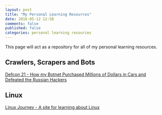 ```yaml
---
layout: post
title: "My Personal Learning Resources"
date: 2016-05-12 12:58
comments: false
published: false
categories: personal learning resources
---
```


This page will act as a repository for all of my personal learning resources.

## Crawlers, Scrapers and Bots
[Defcon 21 - How my Botnet Purchased Millions of Dollars in Cars and Defeated the Russian Hackers](https://www.youtube.com/watch?v=sgz5dutPF8M)

## Linux
[Linux Journey - A site for learning about Linux](https://linuxjourney.com/)
